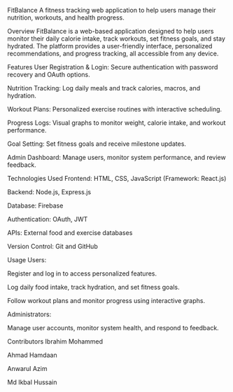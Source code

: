 FitBalance
A fitness tracking web application to help users manage their nutrition, workouts, and health progress.

Overview
FitBalance is a web-based application designed to help users monitor their daily calorie intake, track workouts, set fitness goals, and stay hydrated. The platform provides a user-friendly interface, personalized recommendations, and progress tracking, all accessible from any device.

Features
User Registration & Login: Secure authentication with password recovery and OAuth options.

Nutrition Tracking: Log daily meals and track calories, macros, and hydration.

Workout Plans: Personalized exercise routines with interactive scheduling.

Progress Logs: Visual graphs to monitor weight, calorie intake, and workout performance.

Goal Setting: Set fitness goals and receive milestone updates.

Admin Dashboard: Manage users, monitor system performance, and review feedback.

Technologies Used
Frontend: HTML, CSS, JavaScript (Framework: React.js)

Backend: Node.js, Express.js

Database: Firebase

Authentication: OAuth, JWT

APIs: External food and exercise databases

Version Control: Git and GitHub

Usage
Users:

Register and log in to access personalized features.

Log daily food intake, track hydration, and set fitness goals.

Follow workout plans and monitor progress using interactive graphs.

Administrators:

Manage user accounts, monitor system health, and respond to feedback.

Contributors
Ibrahim Mohammed

Ahmad Hamdaan

Anwarul Azim

Md Ikbal Hussain

